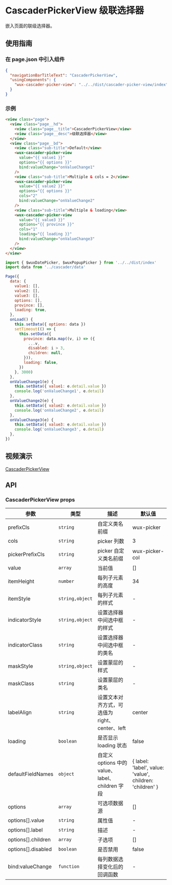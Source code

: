 # CascaderPickerView 级联选择器

嵌入页面的联级选择器。

## 使用指南

### 在 page.json 中引入组件

```json
{
  "navigationBarTitleText": "CascaderPickerView",
  "usingComponents": {
    "wux-cascader-picker-view": "../../dist/cascader-picker-view/index"
  }
}
```

### 示例

```html
<view class="page">
  <view class="page__hd">
    <view class="page__title">CascaderPickerView</view>
    <view class="page__desc">级联选择器</view>
  </view>
  <view class="page__bd">
    <view class="sub-title">Default</view>
    <wux-cascader-picker-view
      value="{{ value1 }}"
      options="{{ options }}"
      bind:valueChange="onValueChange1"
    />
    <view class="sub-title">Multiple & cols = 2</view>
    <wux-cascader-picker-view
      value="{{ value2 }}"
      options="{{ options }}"
      cols="2"
      bind:valueChange="onValueChange2"
    />
    <view class="sub-title">Multiple & loading</view>
    <wux-cascader-picker-view
      value="{{ value3 }}"
      options="{{ province }}"
      cols="1"
      loading="{{ loading }}"
      bind:valueChange="onValueChange3"
    />
  </view>
</view>
```

```js
import { $wuxDatePicker, $wuxPopupPicker } from '../../dist/index'
import data from '../cascader/data'

Page({
  data: {
    value1: [],
    value2: [],
    value3: [],
    options: [],
    province: [],
    loading: true,
  },
  onLoad() {
    this.setData({ options: data })
    setTimeout(() => {
      this.setData({
        province: data.map((v, i) => ({
          ...v,
          disabled: i > 3,
          children: null,
        })),
        loading: false,
      })
    }, 3000)
  },
  onValueChange1(e) {
    this.setData({ value1: e.detail.value })
    console.log('onValueChange1', e.detail)
  },
  onValueChange2(e) {
    this.setData({ value2: e.detail.value })
    console.log('onValueChange2', e.detail)
  },
  onValueChange3(e) {
    this.setData({ value3: e.detail.value })
    console.log('onValueChange3', e.detail)
  },
})
```

## 视频演示

[CascaderPickerView](./_media/cascader-picker-view.mp4 ':include :type=iframe width=375px height=667px')

## API

### CascaderPickerView props

| 参数               | 类型            | 描述                                            | 默认值                                                   |
| ------------------ | --------------- | ----------------------------------------------- | -------------------------------------------------------- |
| prefixCls          | `string`        | 自定义类名前缀                                  | wux-picker                                               |
| cols               | `string`        | picker 列数                                     | 3                                                        |
| pickerPrefixCls    | `string`        | picker 自定义类名前缀                           | wux-picker-col                                           |
| value              | `array`         | 当前值                                          | []                                                       |
| itemHeight         | `number`        | 每列子元素的高度                                | 34                                                       |
| itemStyle          | `string,object` | 每列子元素的样式                                | -                                                        |
| indicatorStyle     | `string,object` | 设置选择器中间选中框的样式                      | -                                                        |
| indicatorClass     | `string`        | 设置选择器中间选中框的类名                      | -                                                        |
| maskStyle          | `string,object` | 设置蒙层的样式                                  | -                                                        |
| maskClass          | `string`        | 设置蒙层的类名                                  | -                                                        |
| labelAlign         | `string`        | 设置文本对齐方式，可选值为 right、center、left  | center                                                   |
| loading            | `boolean`       | 是否显示 loading 状态                           | false                                                    |
| defaultFieldNames  | `object`        | 自定义 options 中的 value、label、children 字段 | { label: 'label', value: 'value', children: 'children' } |
| options            | `array`         | 可选项数据源                                    | []                                                       |
| options[].value    | `string`        | 属性值                                          | -                                                        |
| options[].label    | `string`        | 描述                                            | -                                                        |
| options[].children | `array`         | 子选项                                          | []                                                       |
| options[].disabled | `boolean`       | 是否禁用                                        | false                                                    |
| bind:valueChange   | `function`      | 每列数据选择变化后的回调函数                    | -                                                        |
